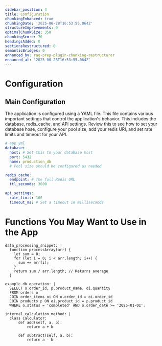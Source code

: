 ```yaml
---
sidebar_position: 4
title: Configuration
chunkingEnhanced: true
chunkingDate: '2025-06-28T16:53:55.064Z'
structureImprovements: 0
optimalChunkSize: 350
chunkingScore: 70
headingsAdded: 0
sectionsRestructured: 0
semanticBridges: 0
enhanced_by: rag-prep-plugin-chunking-restructurer
enhanced_at: '2025-06-28T16:53:55.064Z'
---
```


# Configuration

## Main Configuration

The application is configured using a YAML file. This file contains various important settings that control the application's behavior. This includes the database, redis_cache, and API settings. Review this to see how to set your database hose, configure your pool size, add your redis URl, and set rate limits and timeout for your API.

```yaml
# app.yml
database:
  host: # Set this to your database host
  port: 5432
  name: production_db
  # Pool size should be configured as needed

redis_cache:
  endpoint: # The full Redis URL
  ttl_seconds: 3600
  
api_settings:
  rate_limit: 100
  timeout_ms: # Set a timeout in milliseconds
```

# Functions You May Want to Use in the App

```
data_processing_snippet: |
  function processArray(arr) {
    let sum = 0;
    for (let i = 0; i < arr.length; i++) {
      sum += arr[i];
    }
    return sum / arr.length; // Returns average
  }

example_db_operation: |
  SELECT o.order_id, p.product_name, oi.quantity
  FROM orders o
  JOIN order_items oi ON o.order_id = oi.order_id
  JOIN products p ON oi.product_id = p.product_id
  WHERE o.status = 'completed' AND o.order_date >= '2025-01-01';

internal_calculation_method: |
  class Calculator:
      def add(self, a, b):
          return a + b
      
      def subtract(self, a, b):
          return a - b
```
